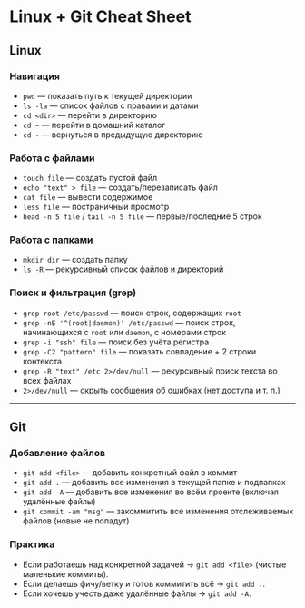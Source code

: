 # Linux + Git Cheat Sheet

## Linux

### Навигация
- `pwd` — показать путь к текущей директории
- `ls -la` — список файлов с правами и датами
- `cd <dir>` — перейти в директорию
- `cd ~` — перейти в домашний каталог
- `cd -` — вернуться в предыдущую директорию

### Работа с файлами
- `touch file` — создать пустой файл
- `echo "text" > file` — создать/перезаписать файл
- `cat file` — вывести содержимое
- `less file` — постраничный просмотр
- `head -n 5 file` / `tail -n 5 file` — первые/последние 5 строк

### Работа с папками
- `mkdir dir` — создать папку
- `ls -R` — рекурсивный список файлов и директорий

### Поиск и фильтрация (grep)
- `grep root /etc/passwd` — поиск строк, содержащих `root`
- `grep -nE '^(root|daemon)' /etc/passwd` — поиск строк, начинающихся с `root` или `daemon`, с номерами строк
- `grep -i "ssh" file` — поиск без учёта регистра
- `grep -C2 "pattern" file` — показать совпадение + 2 строки контекста
- `grep -R "text" /etc 2>/dev/null` — рекурсивный поиск текста во всех файлах
- `2>/dev/null` — скрыть сообщения об ошибках (нет доступа и т. п.)

---

## Git

### Добавление файлов
- `git add <file>` — добавить конкретный файл в коммит
- `git add .` — добавить все изменения в текущей папке и подпапках
- `git add -A` — добавить все изменения во всём проекте (включая удалённые файлы)
- `git commit -am "msg"` — закоммитить все изменения отслеживаемых файлов (новые не попадут)

### Практика
- Если работаешь над конкретной задачей → `git add <file>` (чистые маленькие коммиты).
- Если делаешь фичу/ветку и готов коммитить всё → `git add .`.
- Если хочешь учесть даже удалённые файлы → `git add -A`.

